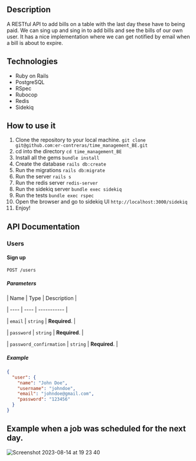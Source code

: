 ## Description

A RESTful API to add bills on a table with the last day these have to being paid. We can sing up and sing in to add bills and see the bills of our own user.
It has a nice implementation where we can get notified by email when a bill is about to expire.

## Technologies

- Ruby on Rails
- PostgreSQL
- RSpec
- Rubocop
- Redis
- Sidekiq

## How to use it

1. Clone the repository to your local machine. ```git clone git@github.com:er-contreras/time_management_BE.git  ```
2. cd into the directory ```cd time_management_BE```
3. Install all the gems ```bundle install```
4. Create the database ```rails db:create```
5. Run the migrations ```rails db:migrate```
6. Run the server ```rails s```
7. Run the redis server ```redis-server```
8. Run the sidekiq server ```bundle exec sidekiq```
9. Run the tests ```bundle exec rspec```
10. Open the browser and go to sidekiq UI ```http://localhost:3000/sidekiq```
11. Enjoy!

## API Documentation

### Users

#### Sign up

```POST /users```

##### Parameters

| Name | Type | Description |

| ---- | ---- | ----------- |

| `email` | `string` | **Required**. |

| `password` | `string` | **Required**. |

| `password_confirmation` | `string` | **Required**. |

##### Example

```json
{
  "user": {
    "name": "John Doe",
    "username": "johndoe",
    "email": "johndoe@gmail.com",
    "password": "123456"
  }
}
```

## Example when a job was scheduled for the next day.
![Screenshot 2023-08-14 at 19 23 40](https://github.com/er-contreras/pay_bills_on_time_api/assets/67211919/088e5640-8a6f-490e-ba4e-3cc0861a5645)

